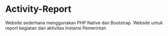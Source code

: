 # Activity-Report
Website sederhana menggunakan PHP Native dan Bootstrap. Website untuk report kegiatan dan aktivitas Instansi Pemerintah
